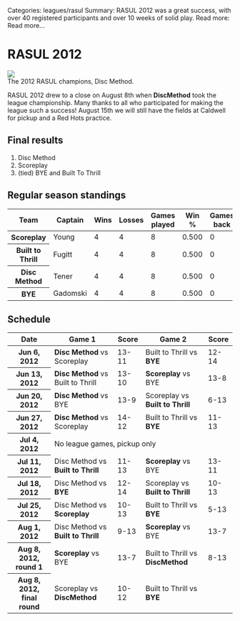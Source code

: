 Categories: leagues/rasul
Summary: RASUL 2012 was a great success, with over 40 registered participants and over 10 weeks of solid play.
Read more: Read more...

# RASUL 2012

<div class="thumbnail pull-right span3">
  <a href="/images/rasul_2012_champions.jpg">
    <img src="/images/rasul_2012_champions.jpg">
  </a> 
  <div class="caption">
    The 2012 RASUL champions, Disc Method.
  </div>
</div>

RASUL 2012 drew to a close on August 8th when <strong>DiscMethod</strong> took the league championship. Many thanks to all who participated for making the league such a success! August 15th we will still have the fields at Caldwell for pickup and a Red Hots practice.

<h2>Final results</h2>

<ol>
<li>Disc Method</li>
<li>Scoreplay</li>
<li>(tied) BYE and Built To Thrill</li>
</ol>

<h2>Regular season standings</h2>

<table class="table table-condensed table-hover table-striped table-bordered"><thead><tr><th>Team</th><th>Captain</th><th>Wins</th><th>Losses</th><th>Games played</th><th>Win %</th><th>Games back</th><th>Points for</th><th>Points against</th><th>Point +/-</th></tr></thead><tbody><tr><th>Scoreplay</th><td>Young</td><td>4</td><td>4</td><td>8</td><td>0.500</td><td>0</td><td>91</td><td>89</td><td>2</td></tr><tr><th>Built to Thrill</th><td>Fugitt</td><td>4</td><td>4</td><td>8</td><td>0.500</td><td>0</td><td>90</td><td>89</td><td>1</td></tr><tr><th>Disc Method</th><td>Tener</td><td>4</td><td>4</td><td>8</td><td>0.500</td><td>0</td><td>95</td><td>95</td><td>0</td></tr><tr><th>BYE</th><td>Gadomski</td><td>4</td><td>4</td><td>8</td><td>0.500</td><td>0</td><td>89</td><td>92</td><td>-3</td></tr></tbody></table>

<h2>Schedule</h2>

<table class="table table-condensed table-striped">
  <thead>
   <tr>
      <th>Date</th>
      <th>Game 1</th>
      <th>Score</th>
      <th>Game 2</th>
      <th>Score</th>
    </tr>
  </thead>
  <tbody>
    <tr>
      <th>Jun 6, 2012</th>
      <td><strong>Disc Method</strong> vs Scoreplay</td>
      <td>13-11</td>
      <td>Built to Thrill vs <strong>BYE</strong></td>
      <td>12-14</td>
    </tr>
    <tr>
      <th>Jun 13, 2012</th>
      <td><strong>Disc Method</strong> vs Built to Thrill</td>
      <td>13-10</td>
      <td><strong>Scoreplay</strong> vs BYE</td>
      <td>13-8</td>
    </tr>
    <tr>
      <th>Jun 20, 2012</th>
      <td><strong>Disc Method</strong> vs BYE</td>
      <td>13-9</td>
      <td>Scoreplay vs <strong>Built to Thrill</strong></td>
      <td>6-13</td>
    </tr>
    <tr>
      <th>Jun 27, 2012</th>
      <td><strong>Disc Method</strong> vs Scoreplay</td>
      <td>14-12</td>
      <td>Built to Thrill vs <strong>BYE</strong></td>
      <td>11-13</td>
    </tr>
    <tr>
      <th>Jul 4, 2012</th>
      <td colspan="4">No league games, pickup only</td>
    </tr>
    <tr>
      <th>Jul 11, 2012</th>
      <td>Disc Method vs <strong>Built to Thrill</strong></td>
      <td>11-13</td>
      <td><strong>Scoreplay</strong> vs BYE</td>
      <td>13-11</td>
    </tr>
    <tr>
      <th>Jul 18, 2012</th>
      <td>Disc Method vs <strong>BYE</strong></td>
      <td>12-14</td>
      <td>Scoreplay vs <strong>Built to Thrill</strong></td>
      <td>10-13</td>
    </tr>
    <tr>
      <th>Jul 25, 2012</th>
      <td>Disc Method vs <strong>Scoreplay</strong></td>
      <td>10-13</td>
      <td>Built to Thrill vs <strong>BYE</strong></td>
      <td>5-13</td>
    </tr>
    <tr>
      <th>Aug 1, 2012</th>
      <td>Disc Method vs <strong>Built to Thrill</strong></td>
      <td>9-13</td>
      <td><strong>Scoreplay</strong> vs BYE</td>
      <td>13-7</td>
    </tr>
    <tr>
      <th>Aug 8, 2012, round 1</th>
      <td><strong>Scoreplay</strong> vs BYE</td>
      <td>13-7</td>
      <td>Built to Thrill vs <strong>DiscMethod</strong></td>
      <td>8-13</td>
    </tr>
    <tr>
      <th>Aug 8, 2012, final round</th>
      <td>Scoreplay vs <strong>DiscMethod</strong></td>
      <td>10-12</td>
      <td>Built to Thrill vs <strong>BYE</strong></td>
      <td/>
    </tr>
  </tbody>
</table>
